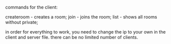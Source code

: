 commands for the client:

createroom - creates a room; 
join - joins the room; 
list - shows all rooms without private; 

in order for everything to work, you need to change the ip to your own in the client and server file.
 there can be no limited number of clients.
